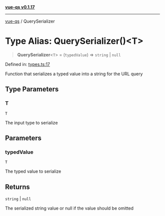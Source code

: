 [**vue-qs v0.1.17**](../README.md)

---

[vue-qs](../README.md) / QuerySerializer

# Type Alias: QuerySerializer()\<T\>

> **QuerySerializer**\<`T`\> = (`typedValue`) => `string` \| `null`

Defined in: [types.ts:17](https://github.com/iamsomraj/vue-qs/blob/b89690c4cfcb78328e659968e3c7235730988be4/src/types.ts#L17)

Function that serializes a typed value into a string for the URL query

## Type Parameters

### T

`T`

The input type to serialize

## Parameters

### typedValue

`T`

The typed value to serialize

## Returns

`string` \| `null`

The serialized string value or null if the value should be omitted
